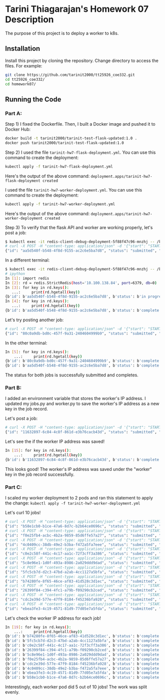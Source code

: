 # Tarini Thiagarajan's Homework 07 Description

The purpose of this project is to deploy a worker to k8s. 

## Installation

Install this project by cloning the repository. Change directory to access the files. For example:

```bash
git clone https://github.com/tarinit2000/tt25926_coe332.git
cd tt25926_coe332/
cd homework07/
```

## Running the Code

### Part A: 

Step 1) I fixed the Dockerfile. Then, I built a Docker image and pushed it to Docker Hub:
```bash
docker build -t tarinit2000/tarinit-test-flask-updated:1.0 .
docker push tarinit2000/tarinit-test-flask-updated:1.0 
```

Step 2) I used the file ```tarinit-hw7-flask-deployment.yml```. You can use this command to create the deployment: 
```bash
kubectl apply -f tarinit-hw7-flask-deployment.yml
```
Here's the output of the above command: ```deployment.apps/tarinit-hw7-flask-deployment created```


I used the file ```tarinit-hw7-worker-deployment.yml```. You can use this command to create the deployment: 
```bash
kubectl apply -f tarinit-hw7-worker-deployment.yml
```
Here's the output of the above command: ```deployment.apps/tarinit-hw7-worker-deployment created```

Step 3) To verify that the flask API and worker are working properly,
let's post a job:
```bash
$ kubectl exec -it redis-client-debug-deployment-5f88f47c96-mnzhj -- /bin/bash
# curl -X POST -H "content-type: application/json" -d '{"start": "START TEST", "end": "END TEST"}' 10.244.13.47:5000/jobs
{"id": "aa5d540f-b548-4f8d-9155-ac2c6e5ba7d8", "status": "submitted", "start": "START TEST", "end": "END TEST"}
```
In a different terminal:
```bash
$ kubectl exec -it redis-client-debug-deployment-5f88f47c96-mnzhj -- /bin/bash
# ipython
In [1]: import redis
In [2]: rd = redis.StrictRedis(host='10.100.138.84', port=6379, db=0)
In [3]: for key in rd.keys():
   ...:     print(rd.hgetall(key))
{b'id': b'aa5d540f-b548-4f8d-9155-ac2c6e5ba7d8', b'status': b'in progress', b'start': b'START TEST', b'end': b'END TEST'}
In [4]: for key in rd.keys():
   ...:     print(rd.hgetall(key))
{b'id': b'aa5d540f-b548-4f8d-9155-ac2c6e5ba7d8', b'status': b'complete', b'start': b'START TEST', b'end': b'END TEST'}
```
Let's try posting another job:
```bash
# curl -X POST -H "content-type: application/json" -d '{"start": "START TEST", "end": "END TEST"}' 10.244.13.47:5000/jobs
{"id": "80c0a9db-bd0c-457f-9a31-2404604999b9", "status": "submitted", "start": "START TEST", "end": "END TEST"}
```
In the other terminal: 
```bash
In [5]: for key in rd.keys():
    ...:     print(rd.hgetall(key))
{b'id': b'80c0a9db-bd0c-457f-9a31-2404604999b9', b'status': b'complete', b'start': b'START TEST', b'end': b'END TEST'}
{b'id': b'aa5d540f-b548-4f8d-9155-ac2c6e5ba7d8', b'status': b'complete', b'start': b'START TEST', b'end': b'END TEST'}
```
The status for both jobs is successfully submitted and completes.
      
### Part B:
I added an environment variable that stores the worker's IP address. I updated my jobs.py and worker.py to save the worker's IP address as a new key in the job record. 

Let's post a job:
```bash
# curl -X POST -H "content-type: application/json" -d '{"start": "START TEST", "end": "END TEST"}' 10.244.13.47:5000/jobs
{"id": "11632897-6c84-4c8f-861d-e3b76cacb43d", "status": "submitted", "start": "START TEST", "end": "END TEST"}
```
Let's see the if the worker IP address was saved!
```bash
In [15]: for key in rd.keys():
    ...:     print(rd.hgetall(key))
{b'id': b'11632897-6c84-4c8f-861d-e3b76cacb43d', b'status': b'complete', b'start': b'START TEST', b'end': b'END TEST', b'worker': b'10.244.5.57'}
```

This looks good! The worker's IP address was saved under the "worker" key in the job record successfully. 

### Part C: 
I scaled my worker deployment to 2 pods and ran this statement to apply the change: ```kubectl apply -f tarinit-hw7-worker-deployment.yml```

Let's curl 10 jobs!
```bash
# curl -X POST -H "content-type: application/json" -d '{"start": "START TEST", "end": "END TEST"}' 10.244.13.47:5000/jobs
{"id": "b58e1cb0-b1ce-47a6-8d7c-b2b64ce0696c", "status": "submitted", "start": "START TEST", "end": "END TEST"}
# curl -X POST -H "content-type: application/json" -d '{"start": "START TEST", "end": "END TEST"}' 10.244.13.47:5000/jobs
{"id": "f0e25fb4-acbc-4b2a-9859-85d6ffe57a27", "status": "submitted", "start": "START TEST", "end": "END TEST"}
# curl -X POST -H "content-type: application/json" -d '{"start": "START TEST", "end": "END TEST"}' 10.244.13.47:5000/jobs
{"id": "4c0409cc-38db-49e2-b3ba-f472a5fa7eee", "status": "submitted", "start": "START TEST", "end": "END TEST"}
# curl -X POST -H "content-type: application/json" -d '{"start": "START TEST", "end": "END TEST"}' 10.244.13.47:5000/jobs
{"id": "c0e2c58f-441c-4c17-aa1c-72f3cff3a386", "status": "submitted", "start": "START TEST", "end": "END TEST"}
# curl -X POST -H "content-type: application/json" -d '{"start": "START TEST", "end": "END TEST"}' 10.244.13.47:5000/jobs
{"id": "5c8e96e1-1d0f-493a-8986-2a029ddd9dad", "status": "submitted", "start": "START TEST", "end": "END TEST"}
# curl -X POST -H "content-type: application/json" -d '{"start": "START TEST", "end": "END TEST"}' 10.244.13.47:5000/jobs
{"id": "5fc5cb7d-d2c3-47bd-a2ab-4cc1127a5bfa", "status": "submitted", "start": "START TEST", "end": "END TEST"}
# curl -X POST -H "content-type: application/json" -d '{"start": "START TEST", "end": "END TEST"}' 10.244.13.47:5000/jobs
{"id": "b74280fe-8f65-46ce-af83-41d528c3d1ec", "status": "submitted", "start": "START TEST", "end": "END TEST"}
# curl -X POST -H "content-type: application/json" -d '{"start": "START TEST", "end": "END TEST"}' 10.244.13.47:5000/jobs
{"id": "26399f84-c394-4fc1-a79b-f09290cb2ced", "status": "submitted", "start": "START TEST", "end": "END TEST"}
# curl -X POST -H "content-type: application/json" -d '{"start": "START TEST", "end": "END TEST"}' 10.244.13.47:5000/jobs
{"id": "cdc2e39d-577e-47f9-8184-f45236bfa928", "status": "submitted", "start": "START TEST", "end": "END TEST"}
# curl -X POST -H "content-type: application/json" -d '{"start": "START TEST", "end": "END TEST"}' 10.244.13.47:5000/jobs
{"id": "ebea3fe3-4c19-4571-81d9-77d05e7a5fda", "status": "submitted", "start": "START TEST", "end": "END TEST"}
```
Let's check the worker IP address for each job!
```bash
In [19]: for key in rd.keys():
    ...:     print(rd.hgetall(key))
{b'id': b'b74280fe-8f65-46ce-af83-41d528c3d1ec', b'status': b'complete', b'start': b'START TEST', b'end': b'END TEST', b'worker': b'10.244.5.57'}
{b'id': b'5fc5cb7d-d2c3-47bd-a2ab-4cc1127a5bfa', b'status': b'complete', b'start': b'START TEST', b'end': b'END TEST', b'worker': b'10.244.15.72'}
{b'id': b'c0e2c58f-441c-4c17-aa1c-72f3cff3a386', b'status': b'complete', b'start': b'START TEST', b'end': b'END TEST', b'worker': b'10.244.15.72'}
{b'id': b'26399f84-c394-4fc1-a79b-f09290cb2ced', b'status': b'complete', b'start': b'START TEST', b'end': b'END TEST', b'worker': b'10.244.15.72'}
{b'id': b'5c8e96e1-1d0f-493a-8986-2a029ddd9dad', b'status': b'complete', b'start': b'START TEST', b'end': b'END TEST', b'worker': b'10.244.5.57'}
{b'id': b'f0e25fb4-acbc-4b2a-9859-85d6ffe57a27', b'status': b'complete', b'start': b'START TEST', b'end': b'END TEST', b'worker': b'10.244.15.72'}
{b'id': b'cdc2e39d-577e-47f9-8184-f45236bfa928', b'status': b'complete', b'start': b'START TEST', b'end': b'END TEST', b'worker': b'10.244.5.57'}
{b'id': b'4c0409cc-38db-49e2-b3ba-f472a5fa7eee', b'status': b'complete', b'start': b'START TEST', b'end': b'END TEST', b'worker': b'10.244.5.57'}
{b'id': b'ebea3fe3-4c19-4571-81d9-77d05e7a5fda', b'status': b'complete', b'start': b'START TEST', b'end': b'END TEST', b'worker': b'10.244.15.72'}
{b'id': b'b58e1cb0-b1ce-47a6-8d7c-b2b64ce0696c', b'status': b'complete', b'start': b'START TEST', b'end': b'END TEST', b'worker': b'10.244.5.57'}
```
Interestingly, each worker pod did 5 out of 10 jobs! The work was split evenly. 

